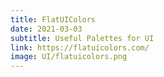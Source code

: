 ```yaml
---
title: FlatUIColors
date: 2021-03-03
subtitle: Useful Palettes for UI
link: https://flatuicolors.com/
image: UI/flatuicolors.png
---
```


